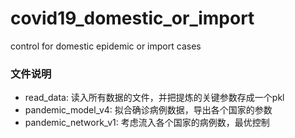 # covid19_domestic_or_import
control for domestic epidemic or import cases
### 文件说明
* read_data: 读入所有数据的文件，并把提炼的关键参数存成一个pkl
* pandemic_model_v4: 拟合确诊病例数据，导出各个国家的参数
* pandemic_network_v1: 考虑流入各个国家的病例数，最优控制
